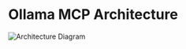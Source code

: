 # Ollama MCP Architecture 

![Architecture Diagram](https://github.com/user-attachments/assets/c5e1bc09-21b7-4ae4-a26b-605cb4cbf6ea)
